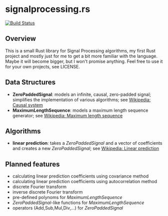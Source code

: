 # signalprocessing.rs

[![Build Status](https://travis-ci.org/rookies/signalprocessing.rs.svg?branch=master)](https://travis-ci.org/rookies/signalprocessing.rs)

## Overview
This is a small Rust library for Signal Processing algorithms, my first Rust project and mostly just for me to get a bit more familiar with the language. Maybe it will become bigger, but I won't promise anything. Feel free to use it for your own projects, see LICENSE.

## Data Structures
* **ZeroPaddedSignal**: models an infinite, causal, zero-padded signal; simplifies the implementation of various algorithms; see [Wikipedia: Causal system](https://en.wikipedia.org/wiki/Causal_system)
* **MaximumLengthSequence**: models a maximum length sequence generator; see [Wikipedia: Maximum length sequence](https://en.wikipedia.org/wiki/Maximum_length_sequence)

## Algorithms
* **linear prediction**: takes a *ZeroPaddedSignal* and a vector of coefficients and creates a new *ZeroPaddedSignal*; see [Wikipedia: Linear prediction](https://en.wikipedia.org/wiki/Linear_prediction)

## Planned features
* calculating linear prediction coefficients using covariance method
* calculating linear prediction coefficients using autocorrelation method
* discrete Fourier transform
* inverse discrete Fourier transform
* pre-defined polynoms for *MaximumLengthSequence*
* *ZeroPaddedSignal*-like functions for *MaximumLengthSequence*
* operators (Add,Sub,Mul,Div,...) for *ZeroPaddedSignal*
